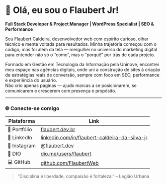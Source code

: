 # 👋 Olá, eu sou o Flaubert Jr!

**Full Stack Developer & Project Manager | WordPress Specialist | SEO & Performance**

Sou Flaubert Caldeira, desenvolvedor web com espírito curioso, olhar técnico e mente voltada para resultados. Minha trajetória começou com o código, mas foi além da tela — mergulhei no universo do marketing digital para entender não só o “como”, mas o “porquê” por trás de cada projeto.

Formado em Gestão em Tecnologia da Informação pela Uninove, encontrei meu espaço nas agências digitais, onde uni a construção de sites à criação de estratégias reais de conversão, sempre com foco em SEO, performance e experiência do usuário.  
Não crio apenas páginas — ajudo marcas a se posicionarem, se comunicarem e crescerem com presença e propósito.

---

### 🌐 Conecte-se comigo

| Plataforma    | Link                                                                 |
|---------------|----------------------------------------------------------------------|
| 🔗 Portfólio   | [flaubert.dev.br](http://flaubert.dev.br/)                          |
| 💼 LinkedIn   | [linkedin.com/in/flaubert-caldeira-da-silva-jr](https://www.linkedin.com/in/flaubert-caldeira-da-silva-jr/) |
| 📸 Instagram  | [@flaubert.dev](https://www.instagram.com/flaubert.dev/)            |
| 🧠 DIO        | [dio.me/users/flaubert](https://www.dio.me/users/flaubert)          |
| 💻 GitHub     | [github.com/FlaubertWeb](https://github.com/FlaubertWeb)            |

> “Disciplina é liberdade, compaixão é fortaleza.” – Legião Urbana
